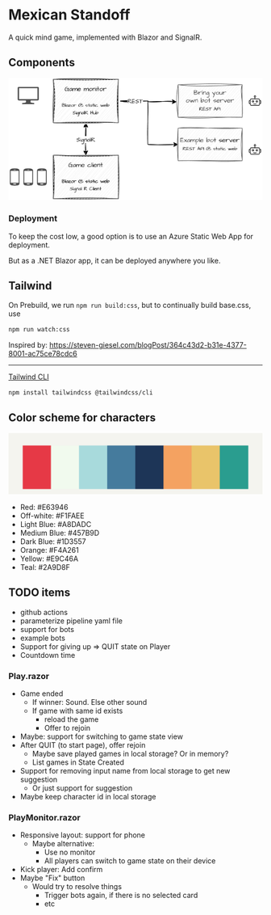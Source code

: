 # Mexican Standoff

A quick mind game, implemented with Blazor and SignalR.

## Components

![image](docs/components.png)


### Deployment

To keep the cost low, a good option is to use an Azure Static Web App for deployment.

But as a .NET Blazor app, it can be deployed anywhere you like.

## Tailwind

On Prebuild, we run `npm run build:css`, but to continually build base.css, use

```sh
npm run watch:css
```
Inspired by:
https://steven-giesel.com/blogPost/364c43d2-b31e-4377-8001-ac75ce78cdc6

---
[Tailwind CLI](https://tailwindcss.com/docs/installation/tailwind-cli)
```sh
npm install tailwindcss @tailwindcss/cli
```

## Color scheme for characters
![image](docs/character-colors.png)
- Red: #E63946
- Off-white: #F1FAEE
- Light Blue: #A8DADC
- Medium Blue: #457B9D
- Dark Blue: #1D3557
- Orange: #F4A261
- Yellow: #E9C46A
- Teal: #2A9D8F

## TODO items

- github actions
- parameterize pipeline yaml file
- support for bots
- example bots
- Support for giving up => QUIT state on Player
- Countdown time

### Play.razor

- Game ended
	- If winner:  Sound. Else other sound
	- If game with same id exists
		- reload the game
		- Offer to rejoin
- Maybe: support for switching to game state view
- After QUIT (to start page), offer rejoin
	- Maybe save played games in local storage? Or in memory?
	- List games in State Created
- Support for removing input name from local storage to get new suggestion
	- Or just support for suggestion
- Maybe keep character id in local storage

### PlayMonitor.razor

- Responsive layout: support for phone
	- Maybe alternative:
		- Use no monitor
		- All players can switch to game state on their device
- Kick player: Add confirm
- Maybe "Fix" button
	- Would try to resolve things
		- Trigger bots again, if there is no selected card
		- etc